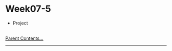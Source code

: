 # Week07-5

-   Project


<link rel="stylesheet" href="../../assets/stylesheets/my_style.css">

<br>[Parent Contents...](../../README.md/#til-today-i-learned)


-----